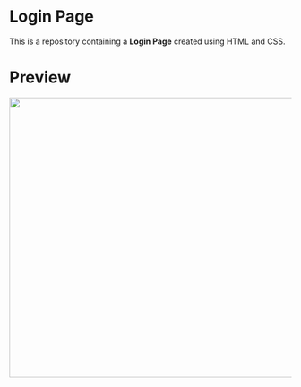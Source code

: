 # Login Page

This is a repository containing a **Login Page** created using HTML and CSS.

# Preview
<a href="logo github"><img src="https://github.com/Willythepo0h/Practice-Login-Page/blob/main/Preview/Login.png" align="middle" width="1000" height="500"></a>
